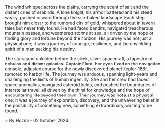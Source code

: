 
The wind whipped across the plains, carrying the scent of salt and the distant cries of seabirds.  A lone knight, his armor battered and his steed weary, pushed onward through the sun-baked landscape.  Each step brought him closer to the rumored city of gold, whispered about in tavern tales but never truly found.  He had faced bandits, navigated treacherous mountain passes, and weathered storms at sea, all driven by the hope of finding glory and fortune beyond the horizon.  His journey was not just a physical one; it was a journey of courage, resilience, and the unyielding spirit of a man seeking his destiny.

The starscape unfolded before the sleek, silver spacecraft, a tapestry of nebulas and distant galaxies.  Captain Elara, her eyes fixed on the navigation console, adjusted course for the newly discovered planet Kepler-186f, rumored to harbor life.  The journey was arduous, spanning light-years and challenging the limits of human ingenuity.  She and her crew had faced space anomalies, navigated asteroid fields, and pushed the boundaries of interstellar travel, all driven by the thirst for knowledge and the hope of encountering life beyond their own.  Their journey was not just a physical one; it was a journey of exploration, discovery, and the unwavering belief in the possibility of something new, something extraordinary, waiting to be found. 

~ By Hozmi - 02 October 2024
